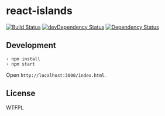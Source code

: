 # react-islands
[![Build Status](https://travis-ci.org/narqo/react-islands.svg)](https://travis-ci.org/narqo/react-islands)  [![devDependency Status](https://david-dm.org/narqo/react-islands/dev-status.svg)](https://david-dm.org/narqo/react-islands#info=devDependencies)
[![Dependency Status](https://david-dm.org/narqo/react-islands.svg)](https://david-dm.org/narqo/react-islands)

## Development

~~~
› npm install
› npm start
~~~

Open `http://localhost:3000/index.html`.

## License

WTFPL
